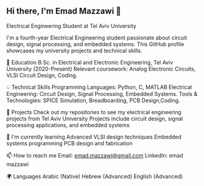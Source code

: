 ## Hi there, I'm Emad Mazzawi 👋
Electrical Engineering Student at Tel Aviv University

I'm a fourth-year Electrical Engineering student passionate about circuit design, signal processing, and embedded systems. This GitHub profile showcases my university projects and technical skills.

🔭 Education
B.Sc. in Electrical and Electronic Engineering, Tel Aviv University (2020-Present)
Relevant coursework: Analog Electronic Circuits, VLSI Circuit Design, Coding.

💡 Technical Skills
Programming Languages: Python, C, MATLAB
Electrical Engineering: Circuit Design, Signal Processing, Embedded Systems.
Tools & Technologies: SPICE Simulation, Breadboarding, PCB Design,Coding.

🚀 Projects
Check out my repositories to see my electrical engineering projects from Tel Aviv University
Projects include circuit design, signal processing applications, and embedded systems

🌱 I'm currently learning
Advanced VLSI design techniques
Embedded systems programming
PCB design and fabrication

📫 How to reach me
Email: emad.mazzawi@gmail.com
LinkedIn: emad mazzawi

🌍 Languages
Arabic (Native)
Hebrew (Advanced)
English (Advanced)

<!--
**Emadmazzawi/Emadmazzawi** is a ✨ _special_ ✨ repository because its `README.md` (this file) appears on your GitHub profile.

Here are some ideas to get you started:

- 🔭 I’m currently working on ...
- 🌱 I’m currently learning ...
- 👯 I’m looking to collaborate on ...
- 🤔 I’m looking for help with ...
- 💬 Ask me about ...
- 📫 How to reach me: ...
- 😄 Pronouns: ...
- ⚡ Fun fact: ...
-->
